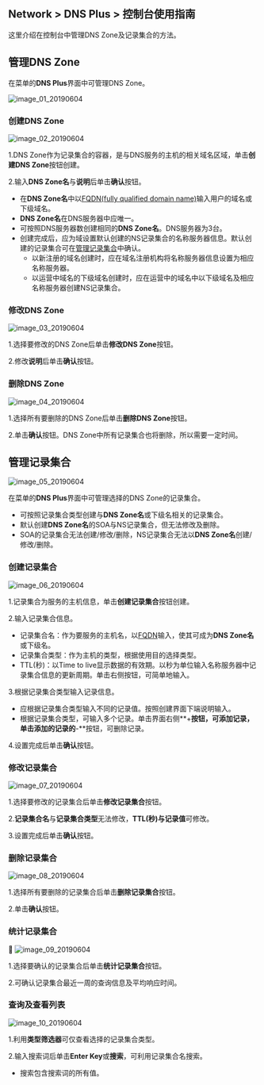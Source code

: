 ## Network > DNS Plus > 控制台使用指南

这里介绍在控制台中管理DNS Zone及记录集合的方法。

## 管理DNS Zone

在菜单的**DNS Plus**界面中可管理DNS Zone。

![image_01_20190604](https://static.toastoven.net/prod_dnsplus/image_01_20190604.png)

### 创建DNS Zone

![image_02_20190604](https://static.toastoven.net/prod_dnsplus/image_02_20190604.png)

1.DNS Zone作为记录集合的容器，是与DNS服务的主机的相关域名区域，单击**创建DNS Zone**按钮创建。

2.输入**DNS Zone名**与**说明**后单击**确认**按钮。  

- 在**DNS Zone名**中以[FQDN(fully qualified domain name)](https://en.wikipedia.org/wiki/Fully_qualified_domain_name)输入用户的域名或下级域名。
- **DNS Zone名**在DNS服务器中应唯一。
- 可按照DNS服务器数创建相同的**DNS Zone名**。DNS服务器为3台。
- 创建完成后，应为域设置默认创建的NS记录集合的名称服务器信息。默认创建的记录集合可在[管理记录集合](./console-guide/#_1)中确认。
	- 以新注册的域名创建时，应在域名注册机构将名称服务器信息设置为相应名称服务器。
	- 以运营中域名的下级域名创建时，应在运营中的域名中以下级域名及相应名称服务器创建NS记录集合。

### 修改DNS Zone

![image_03_20190604](https://static.toastoven.net/prod_dnsplus/image_03_20190604.png)

1.选择要修改的DNS Zone后单击**修改DNS Zone**按钮。

2.修改**说明**后单击**确认**按钮。

### 删除DNS Zone

![image_04_20190604](https://static.toastoven.net/prod_dnsplus/image_04_20190604.png)

1.选择所有要删除的DNS Zone后单击**删除DNS Zone**按钮。

2.单击**确认**按钮。DNS Zone中所有记录集合也将删除，所以需要一定时间。

## 管理记录集合

![image_05_20190604](https://static.toastoven.net/prod_dnsplus/image_05_20190604.png)

在菜单的**DNS Plus**界面中可管理选择的DNS Zone的记录集合。

- 可按照记录集合类型创建与**DNS Zone名**或下级名相关的记录集合。
- 默认创建**DNS Zone名**的SOA与NS记录集合，但无法修改及删除。
- SOA的记录集合无法创建/修改/删除，NS记录集合无法以**DNS Zone名**创建/修改/删除。


### 创建记录集合

![image_06_20190604](https://static.toastoven.net/prod_dnsplus/image_06_20190604.png)

1.记录集合为服务的主机信息，单击**创建记录集合**按钮创建。

2.输入记录集合信息。

- 记录集合名：作为要服务的主机名，以[FQDN](https://en.wikipedia.org/wiki/Fully_qualified_domain_name)输入，使其可成为**DNS Zone名**或下级名。
- 记录集合类型：作为主机的类型，根据使用目的选择类型。
- TTL(秒)：以Time to live显示数据的有效期。以秒为单位输入名称服务器中记录集合信息的更新周期。单击右侧按钮，可简单地输入。

3.根据记录集合类型输入记录信息。

- 应根据记录集合类型输入不同的记录值。按照创建界面下端说明输入。
- 根据记录集合类型，可输入多个记录。单击界面右侧**+**按钮，可添加记录，单击添加的记录的**-**按钮，可删除记录。

4.设置完成后单击**确认**按钮。

### 修改记录集合

![image_07_20190604](https://static.toastoven.net/prod_dnsplus/image_07_20190604.png)

1.选择要修改的记录集合后单击**修改记录集合**按钮。

2.**记录集合名**与**记录集合类型**无法修改，**TTL(秒)**与**记录值**可修改。

3.设置完成后单击**确认**按钮。

### 删除记录集合

![image_08_20190604](https://static.toastoven.net/prod_dnsplus/image_08_20190604.png)

1.选择所有要删除的记录集合后单击**删除记录集合**按钮。

2.单击**确认**按钮。

### 统计记录集合

![image_09_20190604](https://static.toastoven.net/prod_dnsplus/image_09_20190604.png)

1.选择要确认的记录集合后单击**统计记录集合**按钮。

2.可确认记录集合最近一周的查询信息及平均响应时间。


### 查询及查看列表

![image_10_20190604](https://static.toastoven.net/prod_dnsplus/image_10_20190604.png)

1.利用**类型筛选器**可仅查看选择的记录集合类型。

2.输入搜索词后单击**Enter Key**或**搜索**，可利用记录集合名搜索。  

- 搜索包含搜索词的所有值。
